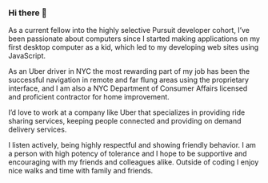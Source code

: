 ### Hi there 👋

<!--
![]()
**mohsinali678/mohsinali678** is a ✨ _special_ ✨ repository because its `README.md` (this file) appears on your GitHub profile.

Here are some ideas to get you started:

- 🔭 I’m currently working on ...
- 🌱 I’m currently learning ...
- 👯 I’m looking to collaborate on ...
- 🤔 I’m looking for help with ...
- 💬 Ask me about ...
- 📫 How to reach me: ...
- 😄 Pronouns: ...
- ⚡ Fun fact: ...
-->

As a current fellow into the highly selective Pursuit developer cohort, I’ve been passionate about computers since I started making applications on my first desktop computer as a kid, which led to my developing web sites using JavaScript.

As an Uber driver in NYC the most rewarding part of my job has been the successful navigation in remote and far flung areas using the proprietary interface, and I am also a NYC Department of Consumer Affairs licensed and proficient contractor for home improvement.

I’d love to work at a company like Uber that specializes in providing ride sharing services, keeping people connected and providing on demand delivery services.

I listen actively, being highly respectful and showing friendly behavior. I am a person with high potency of tolerance and I hope to be supportive and encouraging with my friends and colleagues alike. Outside of coding I enjoy nice walks and time with family and friends. 
